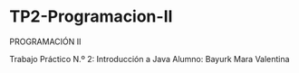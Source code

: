 # TP2-Programacion-II

PROGRAMACIÓN II

Trabajo Práctico N.º 2: Introducción a Java
Alumno: Bayurk Mara Valentina
